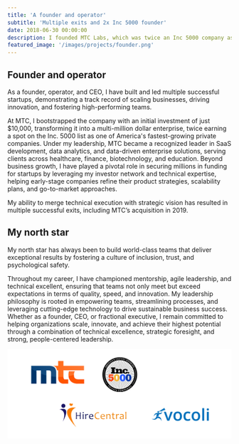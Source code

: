 ```yaml
---
title: 'A founder and operator'
subtitle: 'Multiple exits and 2x Inc 5000 founder'
date: 2018-06-30 00:00:00
description: I founded MTC Labs, which was twice an Inc 5000 company as one of America's fastest growing private firms, co-founded a leading niche job board and had two successful exits. My primary focus has been on enterprise SaaS with an emphasis on HR tech and healthcare.
featured_image: '/images/projects/founder.png'
---
```


## Founder and operator

As a founder, operator, and CEO, I have built and led multiple successful startups, demonstrating a track record of scaling businesses, driving innovation, and fostering high-performing teams. 

At MTC, I bootstrapped the company with an initial investment of just $10,000, transforming it into a multi-million dollar enterprise, twice earning a spot on the Inc. 5000 list as one of America's fastest-growing private companies. Under my leadership, MTC became a recognized leader in SaaS development, data analytics, and data-driven enterprise solutions, serving clients across healthcare, finance, biotechnology, and education. Beyond business growth, I have played a pivotal role in securing millions in funding for startups by leveraging my investor network and technical expertise, helping early-stage companies refine their product strategies, scalability plans, and go-to-market approaches. 

My ability to merge technical execution with strategic vision has resulted in multiple successful exits, including MTC’s acquisition in 2019.

## My north star

My north star has always been to build world-class teams that deliver exceptional results by fostering a culture of inclusion, trust, and psychological safety. 

Throughout my career, I have championed mentorship, agile leadership, and technical excellent, ensuring that teams not only meet but exceed expectations in terms of quality, speed, and innovation. My leadership philosophy is rooted in empowering teams, streamlining processes, and leveraging cutting-edge technology to drive sustainable business success. Whether as a founder, CEO, or fractional executive, I remain committed to helping organizations scale, innovate, and achieve their highest potential through a combination of technical excellence, strategic foresight, and strong, people-centered leadership.

![](/images/projects/founder.png)
